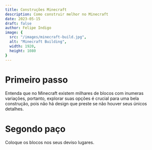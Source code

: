 ```yaml
---
title: Construções Minecraft
description: Como construir melhor no Minecraft
date: 2023-05-15
draft: false
author: Felipe Indigo
image: {
  src: "/images/minecraft-build.jpg",
  alt: "Minecraft Building",
  width: 1920,
  height: 1080
}
---
```


# Primeiro passo
Entenda que no Minecraft existem milhares de blocos com inumeras variações, portanto, explorar suas opções é crucial para uma bela construção, pois não há design que preste se não houver seus únicos detalhes.

# Segondo paço
Coloque os blocos nos seus deviso lugares.